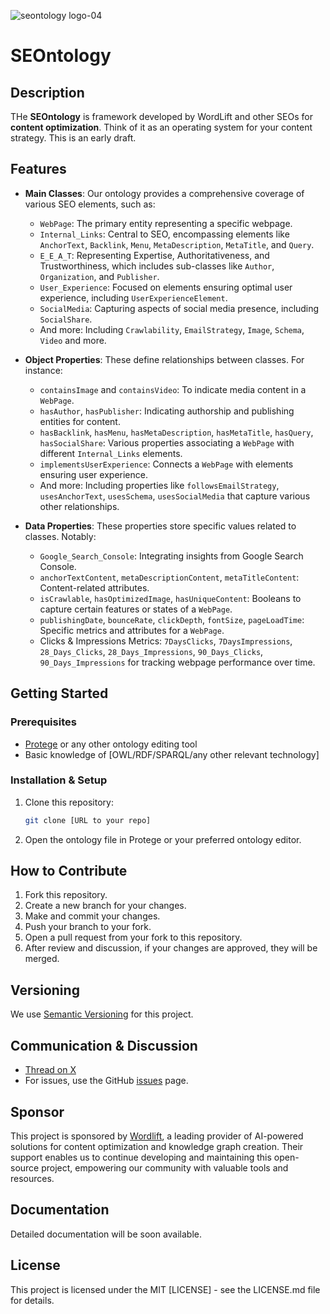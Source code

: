 ![seontology logo-04](https://github.com/seontology/seontology/assets/154995640/c34a350a-6823-4e5e-94ad-a5d60ccad1f2)


# SEOntology

## Description

THe **SEOntology** is framework developed by WordLift and other SEOs for **content optimization**. Think of it as an operating system for your content strategy. This is an early draft.

## Features

- **Main Classes**: Our ontology provides a comprehensive coverage of various SEO elements, such as:
  - `WebPage`: The primary entity representing a specific webpage.
  - `Internal_Links`: Central to SEO, encompassing elements like `AnchorText`, `Backlink`, `Menu`, `MetaDescription`, `MetaTitle`, and `Query`.
  - `E_E_A_T`: Representing Expertise, Authoritativeness, and Trustworthiness, which includes sub-classes like `Author`, `Organization`, and `Publisher`.
  - `User_Experience`: Focused on elements ensuring optimal user experience, including `UserExperienceElement`.
  - `SocialMedia`: Capturing aspects of social media presence, including `SocialShare`.
  - And more: Including `Crawlability`, `EmailStrategy`, `Image`, `Schema`, `Video` and more.

- **Object Properties**: These define relationships between classes. For instance:
  - `containsImage` and `containsVideo`: To indicate media content in a `WebPage`.
  - `hasAuthor`, `hasPublisher`: Indicating authorship and publishing entities for content.
  - `hasBacklink`, `hasMenu`, `hasMetaDescription`, `hasMetaTitle`, `hasQuery`, `hasSocialShare`: Various properties associating a `WebPage` with different `Internal_Links` elements.
  - `implementsUserExperience`: Connects a `WebPage` with elements ensuring user experience.
  - And more: Including properties like `followsEmailStrategy`, `usesAnchorText`, `usesSchema`, `usesSocialMedia` that capture various other relationships.

- **Data Properties**: These properties store specific values related to classes. Notably:
  - `Google_Search_Console`: Integrating insights from Google Search Console.
  - `anchorTextContent`, `metaDescriptionContent`, `metaTitleContent`: Content-related attributes.
  - `isCrawlable`, `hasOptimizedImage`, `hasUniqueContent`: Booleans to capture certain features or states of a `WebPage`.
  - `publishingDate`, `bounceRate`, `clickDepth`, `fontSize`, `pageLoadTime`: Specific metrics and attributes for a `WebPage`.
  - Clicks & Impressions Metrics: `7DaysClicks`, `7DaysImpressions`, `28_Days_Clicks`, `28_Days_Impressions`, `90_Days_Clicks`, `90_Days_Impressions` for tracking webpage performance over time.

## Getting Started

### Prerequisites

- [Protege](https://protege.stanford.edu/) or any other ontology editing tool
- Basic knowledge of [OWL/RDF/SPARQL/any other relevant technology]

### Installation & Setup

1. Clone this repository:
   ```bash
   git clone [URL to your repo]
   ```
2. Open the ontology file in Protege or your preferred ontology editor.

## How to Contribute

1. Fork this repository.
2. Create a new branch for your changes.
3. Make and commit your changes.
4. Push your branch to your fork.
5. Open a pull request from your fork to this repository.
6. After review and discussion, if your changes are approved, they will be merged.

## Versioning

We use [Semantic Versioning](http://semver.org/) for this project.

## Communication & Discussion

- [Thread on X](https://x.com/cyberandy/status/1715853285838430358?s=20)
- For issues, use the GitHub [issues](link_to_issues_page) page.

## Sponsor

This project is sponsored by [Wordlift](https://www.wordlift.io/), a leading provider of AI-powered solutions for content optimization and knowledge graph creation. Their support enables us to continue developing and maintaining this open-source project, empowering our community with valuable tools and resources.

## Documentation

Detailed documentation will be soon available.

## License
This project is licensed under the MIT [LICENSE] - see the LICENSE.md file for details.
